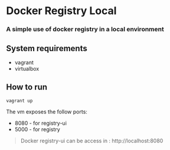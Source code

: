 # Docker Registry Local

### A simple use of docker registry in a local environment

## System requirements
- vagrant
- virtualbox


## How to run
```
vagrant up
```

The vm exposes the follow ports:
- 8080 - for registry-ui
- 5000 - for registry

> Docker registry-ui can be access in : http://localhost:8080
